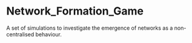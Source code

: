 # Network_Formation_Game
A set of simulations to investigate the emergence of networks as a non-centralised behaviour.
